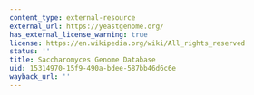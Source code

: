 ```yaml
---
content_type: external-resource
external_url: https://yeastgenome.org/
has_external_license_warning: true
license: https://en.wikipedia.org/wiki/All_rights_reserved
status: ''
title: Saccharomyces Genome Database
uid: 15314970-15f9-490a-bdee-587bb46d6c6e
wayback_url: ''
---
```

